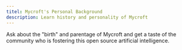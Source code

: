 ```yaml
---
titel: Mycroft's Personal Background
description: Learn history and personality of Mycroft
---
```

Ask about the "birth" and parentage of Mycroft and get a taste of the community
who is fostering this open source artificial intelligence.
